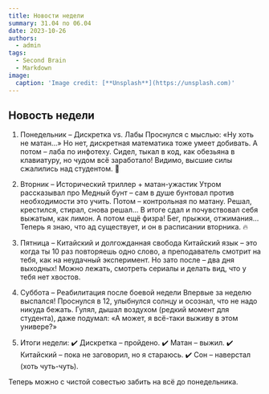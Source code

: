 ```yaml
---
title: Новости недели
summary: 31.04 по 06.04
date: 2023-10-26
authors:
  - admin
tags:
  - Second Brain
  - Markdown
image:
  caption: 'Image credit: [**Unsplash**](https://unsplash.com)'
---
```



## Новость недели
1. Понедельник – Дискретка vs. Лабы
Проснулся с мыслью: «Ну хоть не матан…» Но нет, дискретная математика тоже умеет добивать. А потом – лаба по инфотеху. Сидел, тыкал в код, как обезьяна в клавиатуру, но чудом всё заработало! Видимо, высшие силы сжалились над студентом. 🙏

2. Вторник – Исторический триллер + матан-ужастик
Утром рассказывал про Медный бунт – сам в душе бунтовал против необходимости это учить. Потом – контрольная по матану. Решал, крестился, стирал, снова решал… В итоге сдал и почувствовал себя выжатым, как лимон. А потом ещё физра! Бег, прыжки, отжимания… Теперь я знаю, что ад существует, и он в расписании вторника. 🔥

3. Пятница – Китайский и долгожданная свобода
Китайский язык – это когда ты 10 раз повторяешь одно слово, а преподаватель смотрит на тебя, как на неудачный эксперимент. Но зато после – два дня выходных! Можно лежать, смотреть сериалы и делать вид, что у тебя нет хвостов.

4. Суббота – Реабилитация после боевой недели
Впервые за неделю выспался! Проснулся в 12, улыбнулся солнцу и осознал, что не надо никуда бежать. Гулял, дышал воздухом (редкий момент для студента), даже подумал: «А может, я всё-таки выживу в этом универе?»

5. Итоги недели:
✔️ Дискретка – пройдено.
✔️ Матан – выжил.
✔️ Китайский – пока не заговорил, но я стараюсь.
✔️ Сон – наверстал (хоть чуть-чуть).

Теперь можно с чистой совестью забить на всё до понедельника.
